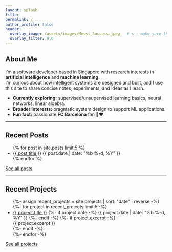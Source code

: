 ```yaml
---
layout: splash
title:
permalink: /
author_profile: false
header:
  overlay_image: /assets/images/Messi_Success.jpeg   # <-- make sure this file exists
  overlay_filter: 0.0
---
```



## About Me
I’m a software developer based in Singapore with research interests in **artificial intelligence** and **machine learning**.  
I’m curious about how intelligent systems are designed and built, and I use this site to share concise notes, experiments, and ideas as I learn.

- **Currently exploring:** supervised/unsupervised learning basics, neural networks, linear algebra.  
- **Broader interests:** pragmatic system design to support ML applications.  
- **Fun fact:** passionate **FC Barcelona** fan 💙❤️.

---

## Recent Posts
<ul>
{% for post in site.posts limit:5 %}
  <li>
    <a href="{{ post.url | relative_url }}">{{ post.title }}</a>
    <span class="page__meta">{{ post.date | date: "%b %-d, %Y" }}</span>
  </li>
{% endfor %}
</ul>
<p><a class="btn" href="/blog/">See all posts</a></p>

---

## Recent Projects
<ul>
{%- assign recent_projects = site.projects | sort: "date" | reverse -%}
{%- for project in recent_projects limit:5 -%}
  <li>
    <a href="{{ project.url | relative_url }}">{{ project.title }}</a>
    {%- if project.date -%}
      <span class="page__meta">{{ project.date | date: "%b %-d, %Y" }}</span>
    {%- endif -%}
    {%- if project.excerpt -%}
      <div class="archive__item-excerpt">{{ project.excerpt }}</div>
    {%- endif -%}
  </li>
{%- endfor -%}
</ul>
<p><a class="btn" href="/projects/">See all projects</a></p>
